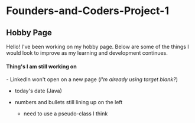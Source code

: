 # Founders-and-Coders-Project-1
<h2>Hobby Page</h2>
Hello! I've been working on my hobby page. Below are some of the things I would look to improve as my learning and development continues.



<h4>Thing's I am still working on</h4>
- LinkedIn won't open on a new page (<em>I'm already using target blank?</em>)

- today's date (Java)
    
- numbers and bullets still lining up on the left
   * need to use a pseudo-class I think
